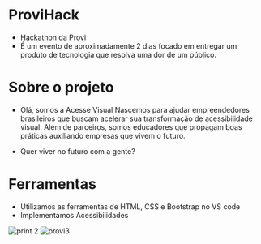 # ProviHack
- Hackathon da Provi
- É um evento de aproximadamente 2 dias focado em entregar um produto de tecnologia que resolva uma dor de um público.

# Sobre o projeto

- Olá, somos a Acesse Visual 
Nascemos para ajudar empreendedores brasileiros que buscam acelerar sua transformação de acessibilidade visual. 
Além de parceiros, somos educadores que propagam boas práticas auxiliando empresas que vivem o futuro.

- Quer viver no futuro com a gente? 

# Ferramentas

- Utilizamos as ferramentas de HTML, CSS e Bootstrap no VS code
- Implementamos Acessibilidades





![print 2](https://user-images.githubusercontent.com/59877258/143799500-80deaad3-06f3-40af-b43b-5bc625ca0a54.png)
![provi3](https://user-images.githubusercontent.com/59877258/143799504-26f04bf6-49ce-4ed0-8090-a88eb4c36a16.png)





